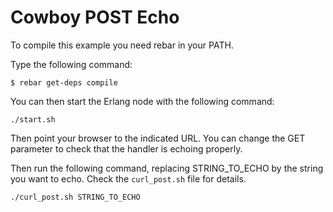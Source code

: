 Cowboy POST Echo
================

To compile this example you need rebar in your PATH.

Type the following command:
```
$ rebar get-deps compile
```

You can then start the Erlang node with the following command:
```
./start.sh
```

Then point your browser to the indicated URL. You can change
the GET parameter to check that the handler is echoing properly.

Then run the following command, replacing STRING_TO_ECHO by the
string you want to echo. Check the ```curl_post.sh``` file for details.

```
./curl_post.sh STRING_TO_ECHO
```
